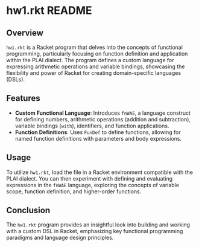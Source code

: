 
# hw1.rkt README

## Overview
`hw1.rkt` is a Racket program that delves into the concepts of functional programming, particularly focusing on function definition and application within the PLAI dialect. The program defines a custom language for expressing arithmetic operations and variable bindings, showcasing the flexibility and power of Racket for creating domain-specific languages (DSLs).

## Features
- **Custom Functional Language**: Introduces `fnWAE`, a language construct for defining numbers, arithmetic operations (addition and subtraction), variable bindings (`with`), identifiers, and function applications.
- **Function Definitions**: Uses `FunDef` to define functions, allowing for named function definitions with parameters and body expressions.

## Usage
To utilize `hw1.rkt`, load the file in a Racket environment compatible with the PLAI dialect. You can then experiment with defining and evaluating expressions in the `fnWAE` language, exploring the concepts of variable scope, function definition, and higher-order functions.

## Conclusion
The `hw1.rkt` program provides an insightful look into building and working with a custom DSL in Racket, emphasizing key functional programming paradigms and language design principles.

